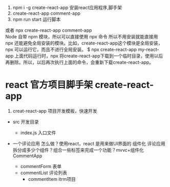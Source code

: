  1. npm i -g create-react-app  安装react应用程序,脚手架
 2. create-react-app comment-app
 3. npm run start  运行脚本

或者 npx create-react-app comment-app    
Node 自带 npm 模块，所以可以直接使用 npx 命令  所以不用安装就能直接用
npx 还能避免全局安装的模块。比如，create-react-app这个模块是全局安装，npx 可以运行它，而且不进行全局安装。
$ npx create-react-app my-react-app
上面代码运行时，npx 将create-react-app下载到一个临时目录，使用以后再删除。所以，以后再次执行上面的命令，会重新下载create-react-app。
# react 官方项目脚手架 create-react-app

1. creat-react-app  项目开发模板，快速开发
- src 开发目录
    - index.js 入口文件

- 一个评论应用
怎么做？使用react，react 是用来做UI界面的
组件化
评论应用拆分成多少个组件？组合一些标签来完成一个功能？mvvc+组件化
CommentApp
    - commentForm  表单
    - commentList  评论列表
        - commentItem itrm项目

